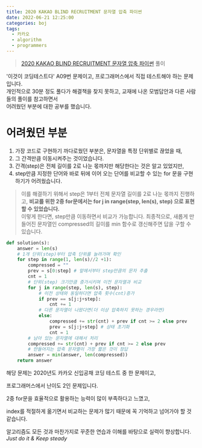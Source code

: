 ```yaml
---
title: 2020 KAKAO BLIND RECRUITMENT 문자열 압축 파이썬
date: 2022-06-21 12:25:00
categories: boj
tags:
  - 카카오
  - algorithm
  - programmers
---
```



> [2020 KAKAO BLIND RECRUITMENT 문자열 압축 파이썬](https://programmers.co.kr/learn/courses/30/lessons/60057) 풀이

'이것이 코딩테스트다' A09번 문제이고, 프로그래머스에서 직접 테스트해야 하는 문제입니다.   
개인적으로 30분 정도 풀다가 해결책을 찾지 못하고, 교재에 나온 모범답안과 다른 사람들의 풀이를 참고하면서   
어려웠던 부분에 대한 공부를 했습니다.

# 어려웠던 부분
1. 가장 코드로 구현하기 까다로웠던 부분은, 문자열을 특정 단위별로 끊었을 때,   
2. 그 간격만큼 이동시켜주는 것이었습니다.
3. 간격(step)은 전체 길이를 2로 나눈 몫까지만 해당한다는 것은 알고 있었지만,
4. step만큼 지정한 단어와 바로 뒤에 이어 오는 단어를 비교할 수 있는 for 문을 구현하기가 어려웠습니다.

> 이를 해결하기 위해서 step은 1부터 전체 문자열 길이를 2로 나눈 몫까지 진행하고,
> **비교를 위한 2중 for문에서는 for j in range(step, len(s), step) 으로 표현할 수 있었습니다.**   
> 이렇게 한다면, step만큼 이동하면서 비교가 가능합니다.
> 최종적으로, 새롭게 만들어진 문자열인 compressed의 길이를 min 함수로 갱신해주면 답을 구할 수 있습니다.   


~~~python
def solution(s):
    answer = len(s)
    # 1개 단위(step)부터 압축 단위를 늘려가며 확인
    for step in range(1, len(s)//2 +1):
        compressed = ""
        prev = s[0:step] # 앞에서부터 step만큼의 문자 추출
        cnt = 1
        # 단위(step) 크기만큼 증가시키며 이전 문자열과 비교
        for j in range(step, len(s), step):
            # 이전 상태와 동일하다면 압축 횟수(cnt)증가
            if prev == s[j:j+step]:
                cnt += 1
            # 다른 문자열이 나왔다면(더 이상 압축하지 못하는 경우라면)
            else:
                compressed += str(cnt) + prev if cnt >= 2 else prev
                prev = s[j:j+step] # 상태 초기화
                cnt = 1
        # 남아 있는 문자열에 대해서 처리
        compressed += str(cnt) + prev if cnt >= 2 else prev
        # 만들어지는 압축 문자열이 가장 짧은 것이 정답
        answer = min(answer, len(compressed))
    return answer
~~~

해당 문제는 2020년도 카카오 신입공채 코딩 테스트 중 한 문제이고,   

프로그래머스에서 난이도 2인 문제입니다.

2중 for문을 효율적으로 활용하는 능력이 많이 부족하다고 느꼈고, 

index를 적절하게 옮기면서 비교하는 문제가 많기 때문에 꼭 기억하고 넘어가야 할 것 같습니다.

알고리즘도 모든 것과 마찬가지로 꾸준한 연습과 이해를 바탕으로 실력이 향상합니다.    
*Just do it & Keep steady*
